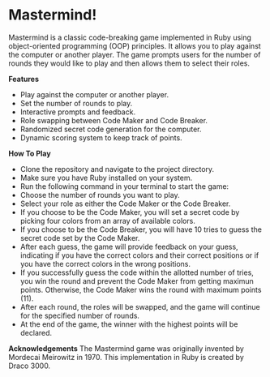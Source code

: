 # Mastermind!
Mastermind is a classic code-breaking game implemented in Ruby using object-oriented programming (OOP) principles. It allows you to play against the computer or another player. The game prompts users for the number of rounds they would like to play and then allows them to select their roles.

**Features**
- Play against the computer or another player.
- Set the number of rounds to play.
- Interactive prompts and feedback.
- Role swapping between Code Maker and Code Breaker.
- Randomized secret code generation for the computer.
- Dynamic scoring system to keep track of points.

**How To Play**
- Clone the repository and navigate to the project directory.
- Make sure you have Ruby installed on your system.
- Run the following command in your terminal to start the game:
- Choose the number of rounds you want to play.
- Select your role as either the Code Maker or the Code Breaker.
- If you choose to be the Code Maker, you will set a secret code by picking four colors from an array of available colors.
- If you choose to be the Code Breaker, you will have 10 tries to guess the secret code set by the Code Maker.
- After each guess, the game will provide feedback on your guess, indicating if you have the correct colors and their correct positions or if you have the correct colors in the wrong positions.
- If you successfully guess the code within the allotted number of tries, you win the round and prevent the Code Maker from getting maximun points. Otherwise, the Code Maker wins the round with maximum points (11).
- After each round, the roles will be swapped, and the game will continue for the specified number of rounds.
- At the end of the game, the winner with the highest points will be declared.



**Acknowledgements**
The Mastermind game was originally invented by Mordecai Meirowitz in 1970. This implementation in Ruby is created by Draco 3000.